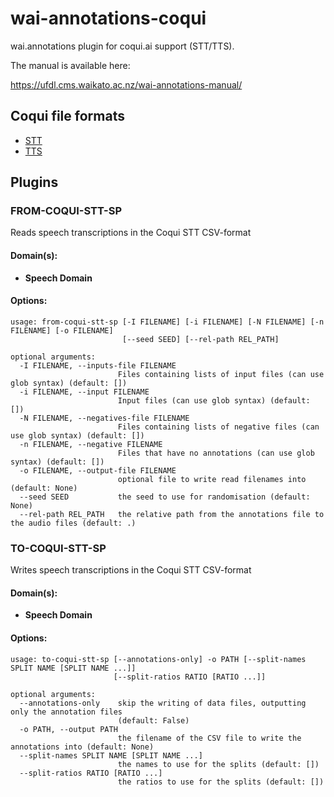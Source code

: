 # wai-annotations-coqui
wai.annotations plugin for coqui.ai support (STT/TTS).

The manual is available here:

https://ufdl.cms.waikato.ac.nz/wai-annotations-manual/


## Coqui file formats

* [STT](https://stt.readthedocs.io/en/latest/TRAINING_INTRO.html#training-on-your-own-data)
* [TTS](https://tts.readthedocs.io/en/latest/formatting_your_dataset.html)


## Plugins

### FROM-COQUI-STT-SP
Reads speech transcriptions in the Coqui STT CSV-format

#### Domain(s):
- **Speech Domain**

#### Options:
```
usage: from-coqui-stt-sp [-I FILENAME] [-i FILENAME] [-N FILENAME] [-n FILENAME] [-o FILENAME]
                         [--seed SEED] [--rel-path REL_PATH]

optional arguments:
  -I FILENAME, --inputs-file FILENAME
                        Files containing lists of input files (can use glob syntax) (default: [])
  -i FILENAME, --input FILENAME
                        Input files (can use glob syntax) (default: [])
  -N FILENAME, --negatives-file FILENAME
                        Files containing lists of negative files (can use glob syntax) (default: [])
  -n FILENAME, --negative FILENAME
                        Files that have no annotations (can use glob syntax) (default: [])
  -o FILENAME, --output-file FILENAME
                        optional file to write read filenames into (default: None)
  --seed SEED           the seed to use for randomisation (default: None)
  --rel-path REL_PATH   the relative path from the annotations file to the audio files (default: .)
```

### TO-COQUI-STT-SP
Writes speech transcriptions in the Coqui STT CSV-format

#### Domain(s):
- **Speech Domain**

#### Options:
```
usage: to-coqui-stt-sp [--annotations-only] -o PATH [--split-names SPLIT NAME [SPLIT NAME ...]]
                       [--split-ratios RATIO [RATIO ...]]

optional arguments:
  --annotations-only    skip the writing of data files, outputting only the annotation files
                        (default: False)
  -o PATH, --output PATH
                        the filename of the CSV file to write the annotations into (default: None)
  --split-names SPLIT NAME [SPLIT NAME ...]
                        the names to use for the splits (default: [])
  --split-ratios RATIO [RATIO ...]
                        the ratios to use for the splits (default: [])
```
